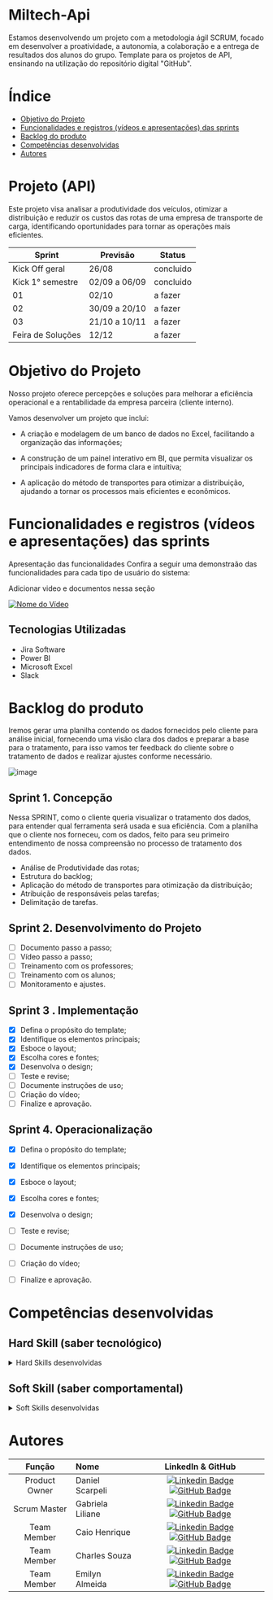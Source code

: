 # Miltech-Api
Estamos desenvolvendo um projeto com a metodologia ágil SCRUM, focado em desenvolver a proatividade, a autonomia, a colaboração e a entrega de resultados dos alunos do grupo. 
Template para os projetos de API, ensinando na utilização do repositório digital "GitHub". 


# Índice
* [Objetivo do Projeto](#objetivo-do-projeto)
* [Funcionalidades e registros (vídeos e apresentações) das sprints](#funcionalidades-e-registros-(vídeos-e-apresentações)-das-sprints)
* [Backlog do produto](#Backlog-do-produto)
* [Competências desenvolvidas](#competências-desenvolvidas)
* [Autores](#autores)

# Projeto (API) 
Este projeto visa analisar a produtividade dos veículos, otimizar a distribuição e reduzir os custos das rotas de uma empresa de transporte de carga, identificando oportunidades para tornar as operações mais eficientes.

Sprint | Previsão | Status|
|------|--------|------|
|Kick Off geral |  26/08  | concluido |
|Kick 1° semestre | 02/09 a 06/09 | concluido |
|01| 02/10 | a fazer |[Ver Relatório](https://view.officeapps.live.com/op/view.aspx?src=https%3A%2F%2Fraw.githubusercontent.com%2FLuxLogistic%2FLux_Logistic_API3%2Fmain%2FDocumentos%2FAPI_III_Relatorio_Sprint_01.docx&wdOrigin=BROWSELINK) |
|02| 30/09 a 20/10 | a fazer |
|03| 21/10 a 10/11 | a fazer |
|Feira de Soluções | 12/12 | a fazer |  





# Objetivo do Projeto
Nosso projeto oferece percepções e soluções para melhorar a eficiência operacional e a rentabilidade da empresa parceira (cliente interno).

Vamos desenvolver um projeto que inclui:

- A criação e modelagem de um banco de dados no Excel, facilitando a organização das informações;

- A construção de um painel interativo em BI, que permita visualizar os principais indicadores de forma clara e intuitiva;

- A aplicação do método de transportes para otimizar a distribuição, ajudando a tornar os processos mais eficientes e econômicos.
  






# Funcionalidades e registros (vídeos e apresentações) das sprints

Apresentação das funcionalidades
Confira a seguir uma demonstraão das funcionalidades para cada tipo de usuário do sistema:

Adicionar video e documentos nessa seção

[![Nome do Vídeo](https://img.youtube.com/vi/pBy1zgt0XPc/0.jpg)](https://www.youtube.com/embed/pBy1zgt0XPc)

## Tecnologias Utilizadas

* Jira Software
* Power BI 
* Microsoft Excel
* Slack



# Backlog do produto
Iremos gerar uma planilha contendo os dados fornecidos pelo cliente para análise inicial, fornecendo uma visão clara dos dados e preparar a base para o tratamento, para isso vamos ter feedback do cliente sobre o tratamento de dados e realizar ajustes conforme necessário.


![image](https://github.com/user-attachments/assets/fc3d37e6-3405-47f9-a074-f43b7b56b761)






## Sprint 1. Concepção
Nessa SPRINT, como o cliente queria visualizar o tratamento dos dados, para entender qual ferramenta será usada e sua eficiência. Com a planilha que o cliente nos forneceu, com os dados, feito para seu primeiro entendimento de nossa compreensão no processo de tratamento dos dados.

* Análise de Produtividade das rotas;
* Estrutura do backlog;
* Aplicação do método de transportes para otimização da distribuição;
* Atribuição de responsáveis pelas tarefas;
* Delimitação de tarefas.

## Sprint 2. Desenvolvimento do Projeto
- [ ] Documento passo a passo;
- [ ] Vídeo passo a passo;
- [ ] Treinamento com os professores;
- [ ] Treinamento com os alunos;
- [ ] Monitoramento e ajustes.
      
## Sprint 3 . Implementação
- [x] Defina o propósito do template;
- [x] Identifique os elementos principais;
- [x] Esboce o layout;
- [x] Escolha cores e fontes;
- [x] Desenvolva o design;
- [ ] Teste e revise;
- [ ] Documente instruções de uso;
- [ ] Criação do vídeo;
- [ ] Finalize e aprovação.
      
## Sprint 4. Operacionalização
- [x] Defina o propósito do template;
- [x] Identifique os elementos principais;
- [x] Esboce o layout;
- [x] Escolha cores e fontes;
- [x] Desenvolva o design;
- [ ] Teste e revise;
- [ ] Documente instruções de uso;
- [ ] Criação do vídeo;
- [ ] Finalize e aprovação.



  
# Competências desenvolvidas

## Hard Skill (saber tecnológico)
<details>
<summary>Hard Skills desenvolvidas</summary>
  
| Tecnologia/Metodologia | Classificação |
| ---------------------- | ------------- |
| GitHub | ★ ★ ★ ★ ★ ★ ★ ☆ ☆ ☆ |
| Gestão de Projetos | ★ ★ ★ ★ ★ ★ ☆ ☆ ☆ ☆ |
| Scrum Master | ★ ★ ★ ★ ★ ★ ★ ☆ ☆ ☆ |
| Prodct Owner | ★ ★ ★ ★ ★ ★ ★ ☆ ☆ ☆ |
| Markdown | ★ ★ ★ ★ ★ ★ ★ ☆ ☆ ☆ |
| Git Projects | ★ ★ ★ ★ ★ ★ ★ ☆ ☆ ☆ |
 
</details>

## Soft Skill (saber comportamental)
<details>
<summary>Soft Skills desenvolvidas</summary>

| Habilidades | Classificação |
| ---------------------- | ------------- |
| Colaboração | ★ ★ ★ ★ ★ ☆ ☆ ☆ ☆ ☆ |
| Proatividade| ★ ★ ★ ★ ★ ★ ☆ ☆ ☆ ☆ |
| Pensamento Crítico | ★ ★ ★ ★ ★ ★ ★ ☆ ☆ ☆ |
| Gerenciamento de Tempo | ★ ★ ★ ★ ★ ★ ★ ☆ ☆ ☆ |
| Adaptabilidade | ★ ★ ★ ★ ★ ★ ★ ☆ ☆ ☆ |
| Resiliência | ★ ★ ★ ★ ★ ★ ★ ☆ ☆ ☆ |

</details>

# Autores
|    Função     | Nome                                  |                                                                                                                                                      LinkedIn & GitHub                                                                                                                                                      |
| :-----------: | :------------------------------------ | :-------------------------------------------------------------------------------------------------------------------------------------------------------------------------------------------------------------------------------------------------------------------------------------------------------------------------: |
| Product Owner | Daniel Scarpeli         |     [![Linkedin Badge](https://img.shields.io/badge/Linkedin-blue?style=flat-square&logo=Linkedin&logoColor=white)](https://www.linkedin.com/in/daniel-scarpelli-369a8522?utm) [![GitHub Badge](https://img.shields.io/badge/GitHub-111217?style=flat-square&logo=github&logoColor=white)](https://github.com/Scarpeli)  
| Scrum Master  | Gabriela Liliane |      [![Linkedin Badge](https://img.shields.io/badge/Linkedin-blue?style=flat-square&logo=Linkedin&logoColor=white)](https://www.linkedin.com/in/gabriela-liliane-976001140?utm) [![GitHub Badge](https://img.shields.io/badge/GitHub-111217?style=flat-square&logo=github&logoColor=white)](https://github.com/MariaGabrielaReis)     |
| Team Member   | Caio Henrique              |         [![Linkedin Badge](https://img.shields.io/badge/Linkedin-blue?style=flat-square&logo=Linkedin&logoColor=white)](https://www.linkedin.com/in/caio-henrique-4828121a3?utm) [![GitHub Badge](https://img.shields.io/badge/GitHub-111217?style=flat-square&logo=github&logoColor=white)](https://github.com/caiohsr10)        |
|  Team Member  | Charles Souza                 |         [![Linkedin Badge](https://img.shields.io/badge/Linkedin-blue?style=flat-square&logo=Linkedin&logoColor=white)](https://www.linkedin.com/in/charles-souza-2a8188198?utm) [![GitHub Badge](https://img.shields.io/badge/GitHub-111217?style=flat-square&logo=github&logoColor=white)](https://github.com/Charlesdesb)        |
|  Team Member  | Emilyn Almeida                 |   [![Linkedin Badge](https://img.shields.io/badge/Linkedin-blue?style=flat-square&logo=Linkedin&logoColor=white)](https://www.linkedin.com/in/emilyn-almeida-0a6143247?utm) [![GitHub Badge](https://img.shields.io/badge/GitHub-111217?style=flat-square&logo=github&logoColor=white)](https://github.com/emilynn16)   |

